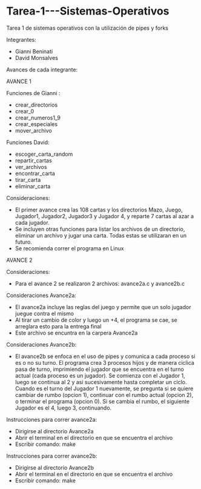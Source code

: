 # Tarea-1---Sistemas-Operativos
Tarea 1 de sistemas operativos con la utilización de pipes y forks

Integrantes:
- Gianni Beninati
- David Monsalves

Avances de cada integrante:

AVANCE 1

Funciones de Gianni :
- crear_directorios
- crear_0
- crear_numeros1_9
- crear_especiales
- mover_archivo

Funciones David:
- escoger_carta_random
- repartir_cartas
- ver_archivos
- encontrar_carta
- tirar_carta
- eliminar_carta

Consideraciones:
- El primer avance crea las 108 cartas y los directorios Mazo, Juego, Jugador1, Jugador2, Jugador3 y Jugador 4, y reparte 7 cartas al azar a cada jugador.
- Se incluyen otras funciones para listar los archivos de un directorio, eliminar un archivo y jugar una carta. Todas estas se utilizaran en un futuro.
- Se recomienda correr el programa en Linux

AVANCE 2


Consideraciones:
- Para el avance 2 se realizaron 2 archivos: avance2a.c y avance2b.c


Consideraciones Avance2a:
- El avance2a incluye las reglas del juego y permite que un solo jugador juegue contra el mismo
- Al tirar un cambio de color y luego un +4, el programa se cae, se arreglara esto para la entrega final
- Este archivo se encuntra en la carpera Avance2a


Consideraciones Avance2b:
- El avance2b se enfoca en el uso de pipes y comunica a cada proceso si es o no su turno. El programa crea 3 procesos hijos y de manera ciclica pasa de turno, imprimiendo el jugador que se encuentra en el turno actual (cada proceso es un jugador). Se comienza con el Jugador 1, luego se continua al 2 y asi sucesivamente hasta completar un ciclo. Cuando es el turno del Jugador 1 nuevamente, se pregunta si se quiere cambiar de rumbo (opcion 1), continuar con el rumbo actual (opcion 2), o terminar el programa (opcion 0). Si se cambia el rumbo, el siguiente Jugador es el 4, luego 3, continuando.


Instrucciones para correr avance2a:
- Dirigirse al directorio Avance2a
- Abrir el terminal en el directorio en que se encuentra el archivo
- Escribir comando: make


Instrucciones para correr avance2b:
- Dirigirse al directorio Avance2b
- Abrir el terminal en el directorio en que se encuentra el archivo
- Escribir comando: make

